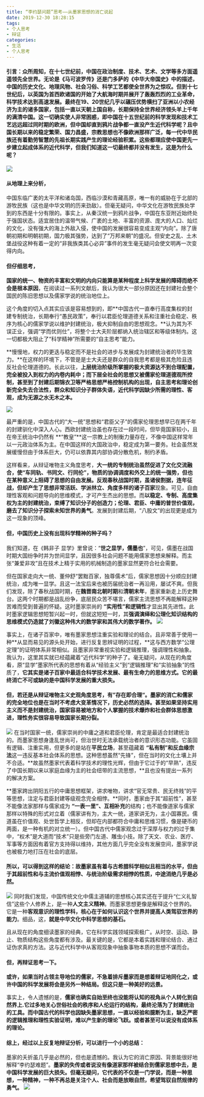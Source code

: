 ```yaml
---
title: “李约瑟问题”思考——从墨家思想的消亡说起
date: 2019-12-30 18:28:15
tags: 
- 个人思考
- 辩证
categories:
- 生活
- 个人思考
---
```

#### 引言：众所周知，在十七世纪前，中国在政治制度、技术、艺术、文学等多方面遥遥领先全世界。无论是《马可波罗传》还是门多萨的《中华大帝国史》中的描述，中国的历史文化、地理风物、社会习俗、科学工艺都使全世界为之惊叹。但到十七世纪后，以英国为首西欧诸国的开始了大航海时期并展开了轰轰烈烈的工业革命，科学技术达到高速发展。最终在19、20世纪几乎以碾压优势横扫了亚洲以小农经济为主的诸多国家，包括一直以天朝上国自称，长期保持全世界经济领头羊上千年的满清中国。这一切确实使人非常困惑，即中国在十五世纪前的科学发现和技术工艺远远超过同时期的欧洲，但中国却直到鸦片战争都一直没产生近代科学呢？且中国长期以来的稳定繁荣、国力昌盛，宗教思想也不像欧洲那样广泛，每一代中华民族还有着勤劳智慧的先祖长期实践产生的理论经验积累。这些都理应使中国更先一步建立起成体系的近代科学，但我们知道这一切最终都并没有发生，这是为什么呢？

![](mojia.jpg)

#### 从地理上来分析，
中国东临广袤的太平洋和诸岛国，西临沙漠和青藏高原，唯一有的威胁在于北部的游牧民族（这也是中华文明的历来劲敌）。但毫无疑问，中华文化在游牧民族处学到的东西是十分有限的。事实上，从秦汉统一到鸦片战争，中国在东亚附近始终处于强国状态。适宜居住的温带气候、广袤的土地、丰富的资源、庞大的人口、灿烂的文化，没有强大的海上外敌入侵，使中国的发展很容易变成主观“内向”。除了唐朝初期和明朝初期，国力极其强势，达到了“万邦来朝”的盛况。但安史之乱、土木堡战役这种有着一定的“非我族类其心必异”事件的发生毫无疑问会使文明再一次变得内向。

#### 但仔细思考，
**国家的统一、物资的丰富和文明的内向只能算是某种程度上科学发展的障碍而绝不会是根本原因**，在阅读过一系列文献后，我认为很大一部分原因还在封建社会整个国民的陈旧思想以及儒家学说的统治地位上。

这个角度的切入点其实应该是容易想到的，即**中国古代一直奉行高度集权的封建专制统治，长期奉行“愚民政策”，奉行以君臣伦理道德关系和注重社会稳定、秩序为核心的儒家学说以维护封建统治，极大抑制自由的思想观念。**认为其为不误正业，强调“学而优则仕”，将整个士大夫阶层都纳入统治辖区和等级体制内。这一切都极大阻止了“科学精神”所需要的“自主思考”能力。

**慢慢地，权力的更迭与稳定而不是社会的进步与发展成为封建统治者的毕生致力。**在这样的环境下，不管是是士大夫还是群众的自我思考都是极其危险且违反社会伦理道德的。长此以往，**上层统治阶级所掌握的极大资源达不到合理配置，完全被投入到权力的内卷内耗中；而下层全社会的思想又被儒家伦理道德观所控制，甚至到了封建后期锦衣卫等严格思想严格控制机构的出现，自主思考和理论创新完全失去合法性，群众和知识分子群体失语，近代科学因缺少所需的理性、客观，成为无源之水无木之本。**

![](rujia.jpg)

最严重的是，中国古代的“大一统”思想和“君臣父子”的儒家伦理思想早已在两千年的封建驯化中深入人心。西欧封建统治虽也存在过一段时间，但毕竟国家较小，且在帝王统治中仍然有 **“教皇”**这一宗教上的制衡力量存在，不像中国这样常年以一元政治体系为主。在中国这样的大国政治中，稳定成为第一要务。社会虽然发展缓慢但由于体系巨大，仍可以依靠其内部协调分散危机，制约矛盾。

这样看来，从辩证唯物主义角度思考，**大一统的专制统治虽然促进了文化交流融合，使“车同轨、书同文、行同伦”，物质的协调调度和外交上的统一强势，但也在某种意义上阻碍了思想的自由发展。**反观春秋战国时期，虽诸侯割据，连年征战，但却产生了思想非常活跃、学派林立、角度多样的**诸子百家**现象。可见，自由理性客观和问题导向的思维模式，才可产生杰出的思想。而**以稳定、专制、高度集权为主的封建统治，束缚了知识分子的创造力；伦理、君臣、中庸的普世价值观，磨去了知识分子探索未知世界的勇气**。发展到封建后期，“八股文”的出现更是成为这一现象的顶峰。

#### **但，中国历史上没有出现科学精神的种子吗？**
我们知道，在《韩非子 显学》里曾说：“**世之显学，儒墨也**”，可见，儒墨在战国时期大国纷争时并为世间显学，且因很多社会问题不能用儒家思想来解释。而主张“兼爱非攻”且在技术上精于实用的机械制造的墨家显然更符合社会需要。

但在国家走向大一统、董仲舒“罢黜百家，独尊儒术”后，儒家思想因十分顺应封建统治，成为唯一显学。且这一法宝后来也被历届统治者一再沿用，屡试不爽。但我们发现，除了春秋战国时期，在**魏晋南北朝时期**和**清朝末年**，墨家重新走上历史舞台。这两个时期都是战乱纷争，底层民众苦不堪言，儒家主流思想不再能解释这种苦难而受到普遍的怀疑。这时墨家崇尚的 **“实用性”和逻辑性**才显出其先进性。此时墨家逻辑思想短暂兴起一时，但就这短短一时，其**强调演绎和公理化知识结构的思维模式仍造就了刘徽这种伟大的数学家和其伟大的数学著作。**
![](liyuese2.jpg)


事实上，在诸子百家中，唯有墨家思想注重实验和理论的结合。且非常善于使用一种**从显而易见的源头处开始，进行反复思辨证明的过程，**这与西方数学“公理定理”的证明体系非常相似。且墨家非常重视实验和逻辑推理，强调理性和抽象。我认为，这里其实就已经蕴藏着“近代科学”的种子了。毫无疑问，从现在的角度看，原“显学”墨家所代表的思想有着从“经验主义”到“逻辑推理”和“实验抽象”的性质了，**它其实是诸子百家中最适合科学技术发展、最有生命力的思维方式。它的最终消亡不可或缺的是中国科学发展的重大损失。**

#### **但，若还是从辩证唯物主义史观角度思考，有”存在即合理“。墨家的消亡和儒家的完全地位也是在当时不考虑大变革情况下，历史必然的选择。甚至如果坚持实用主义而不是封建统治，国家容易被地方和个人掌握的技术爆炸和社会群体思想激进，理性务实很容易导致国家长期分裂。**
![](mojia2.jpg)
在当时国家一统，儒家崇尚的中庸之道和君臣伦理，肯定是最适合封建统治的。而墨家思想身逢乱世尚可，但治世时无法承载统治者的意识形态功能。它虽固有逻辑、注重实用，但更多的是站在**平民立场**，甚至蕴藏着 **“私有制”和反血缘宗法**这一违反基本社会体系的思想。这种思想虽然“先锋”，但在当时的文化土壤上并不合适。**故虽然墨家代表着科学技术的理性光辉，但由于它过于的“早熟”，违反了中国长期以来以家庭血缘为主的社会纽带的主流思想，**且也没有提出一系列的解决方案。

**墨家跨出阴阳五行的中庸思想框架，讲求唯物，讲求“官无常贵、民无终贱”的平等思想，注定与君臣封建等级观念完全相悖。**同时，墨家由于其“超前性”，甚至不能像法家那样与儒家成为 **“一表一里”、互相补充**的结构；也不能像道家与儒家那样以特殊的形式对立着（儒家讲有为，主大一统，道家讲无为，主小国寡民。儒道虽在价值观、处世哲学上相反，但却在内部都符合中庸和思维习惯，像是硬币的两面，是一种有机的对立统一）。但中国古代中儒家观念过于深厚与权力的过于集中，“权术”是大道而“技术”只是些旁门左道、雕虫小技。除了天文、农业、医疗、军事等方面因有着官方支持得以维持，其他方面几乎完全没有发展空间，墨家学说也被极力地打压在社会的底层。

#### **所以，可以得到这样的结论：故墨家虽有着与古希腊科学相似且相当的水平，但由于其超前性和与主流价值观相悖、与统治阶级需求相悖的性质，中途消绝几乎是必然。**
![](liyuese.jpg)
同时我们发现，中国传统文化中儒主道辅的思想核心其实还在于提升“仁义礼智信”这些个人修养上，是一种**人文主义精神**。而墨家思想更像是解释这个世界的。它是一种**客观意识的理性学科，核心在于如何认识这个世界并提高人类驾驭世界的能力**。细品，这，**就是中华文化中科学思想的基石。**

且从现在的角度细读墨家的经典，它在科学实践领域探索极广。从时空、运动、静止、物质结构这些角度都有涉及。最关键的是，它都是本着实践和理论结合、通过证伪求真的方法。这与近代科学中从客观现象中抽象事物本质的思想不谋而合。

#### 但，再辩证思考一下。
**或许，如果当时占领主导地位的儒家，不急着排斥墨家而是想着辩证地同化之，或许中国的科学发展将会是另外一种结局。但这只是一种美好的远景。**

事实上，令人遗憾的是，**儒家也确实自始至终也没能将认知的视角从个人转化到自然界上.它过多地关心世俗社会的秩序和人伦运行的结构，最终沦落为了封建统治的工具。而中国古代的科学也因缺失墨家思想，一直以经验和臆断为主，缺乏严密的逻辑推理和理性实验证明，难以产生新的理论飞跃。或者甚至可以说没有成体系的理论。**

#### 综上，经过以上反复地辩证分析，可以进行一个小的总结：
墨家的夭折虽几乎是必然的，但也是遗憾的。我认为它的消亡原因、背景能很好地解释“李约瑟难题”。**墨家的失传或者说没有像道家那样被结合到儒家思想中去，是中国科学发展的巨大损失。但毫无疑问，它代表的不仅是一门学说，而是一种思想，一种精神，一种不再总是关注个人、社会而是放眼自然，希望驾驭自然规律的勇气。**
![](mojiajiguan.jpeg)